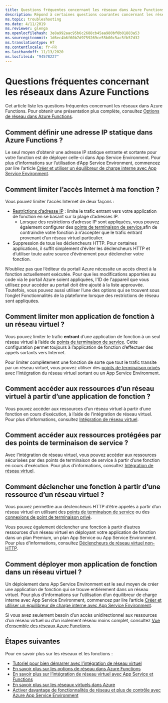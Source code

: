 ```yaml
---
title: Questions fréquentes concernant les réseaux dans Azure Functions
description: Répond à certaines questions courantes concernant les réseaux dans Azure Functions.
ms.topic: troubleshooting
ms.date: 4/11/2019
ms.reviewer: glenga
ms.openlocfilehash: 3e8a992aac95b6c2688cb45aa980bf0b01883a53
ms.sourcegitcommit: 1d6ec4b6f60b7d9759269ce55b00c5ac5fb57d32
ms.translationtype: HT
ms.contentlocale: fr-FR
ms.lasthandoff: 11/13/2020
ms.locfileid: "94578227"
---
```

# <a name="frequently-asked-questions-about-networking-in-azure-functions"></a>Questions fréquentes concernant les réseaux dans Azure Functions

Cet article liste les questions fréquentes concernant les réseaux dans Azure Functions. Pour obtenir une présentation plus complète, consultez [Options de réseau dans Azure Functions](functions-networking-options.md).

## <a name="how-do-i-set-a-static-ip-in-functions"></a>Comment définir une adresse IP statique dans Azure Functions ?

Le seul moyen d’obtenir une adresse IP statique entrante et sortante pour votre fonction est de déployer celle-ci dans App Service Environment. Pour plus d’informations sur l’utilisation d’App Service Environment, commencez par lire l’article [Créer et utiliser un équilibreur de charge interne avec App Service Environment](../app-service/environment/create-ilb-ase.md).

## <a name="how-do-i-restrict-internet-access-to-my-function"></a>Comment limiter l’accès Internet à ma fonction ?

Vous pouvez limiter l’accès Internet de deux façons :

* [Restrictions d’adresse IP](../app-service/app-service-ip-restrictions.md) : limite le trafic entrant vers votre application de fonction en se basant sur la plage d’adresses IP.
    * Lorsque des restrictions d’adresse IP sont appliquées, vous pouvez également configurer des [points de terminaison de service](../virtual-network/virtual-network-service-endpoints-overview.md),afin de contraindre votre fonction à n’accepter que le trafic entrant provenant d’un réseau virtuel particulier.
* Suppression de tous les déclencheurs HTTP. Pour certaines applications, il suffit simplement d’éviter les déclencheurs HTTP et d’utiliser toute autre source d’événement pour déclencher votre fonction.

N’oubliez pas que l’éditeur du portail Azure nécessite un accès direct à la fonction actuellement exécutée. Pour que les modifications apportées au code via le portail Azure soient appliquées, l'ID de l'appareil que vous utilisez pour accéder au portail doit être ajouté à la liste approuvée. Toutefois, vous pouvez aussi utiliser l’une des options qui se trouvent sous l’onglet Fonctionnalités de la plateforme lorsque des restrictions de réseau sont appliquées.

## <a name="how-do-i-restrict-my-function-app-to-a-virtual-network"></a>Comment limiter mon application de fonction à un réseau virtuel ?

Vous pouvez limiter le trafic **entrant** d’une application de fonction à un seul réseau virtuel à l’aide de [points de terminaison de service](./functions-networking-options.md#use-service-endpoints). Cette configuration permet toujours à l’application de fonction d’effectuer des appels sortants vers Internet.

Pour limiter complètement une fonction de sorte que tout le trafic transite par un réseau virtuel, vous pouvez utiliser des [points de terminaison privés](./functions-networking-options.md#private-endpoint-connections) avec l’intégration du réseau virtuel sortant ou un App Service Environment.

## <a name="how-can-i-access-resources-in-a-virtual-network-from-a-function-app"></a>Comment accéder aux ressources d’un réseau virtuel à partir d’une application de fonction ?

Vous pouvez accéder aux ressources d’un réseau virtuel à partir d’une fonction en cours d’exécution, à l’aide de l’intégration de réseau virtuel. Pour plus d’informations, consultez [Intégration de réseau virtuel](functions-networking-options.md#virtual-network-integration).

## <a name="how-do-i-access-resources-protected-by-service-endpoints"></a>Comment accéder aux ressources protégées par des points de terminaison de service ?

Avec l’intégration de réseau virtuel, vous pouvez accéder aux ressources sécurisées par des points de terminaison de service à partir d’une fonction en cours d’exécution. Pour plus d’informations, consultez [Intégration de réseau virtuel](functions-networking-options.md#virtual-network-integration).

## <a name="how-can-i-trigger-a-function-from-a-resource-in-a-virtual-network"></a>Comment déclencher une fonction à partir d’une ressource d’un réseau virtuel ?

Vous pouvez permettre aux déclencheurs HTTP d’être appelés à partir d’un réseau virtuel en utilisant des [points de terminaison de service](./functions-networking-options.md#use-service-endpoints) ou des [connexions de point de terminaison privé](./functions-networking-options.md#private-endpoint-connections). 

Vous pouvez également déclencher une fonction à partir d’autres ressources d’un réseau virtuel en déployant votre application de fonction dans un plan Premium, un plan App Service ou App Service Environment. Pour plus d’informations, consultez [Déclencheurs de réseau virtuel non-HTTP](./functions-networking-options.md#virtual-network-triggers-non-http).

## <a name="how-can-i-deploy-my-function-app-in-a-virtual-network"></a>Comment déployer mon application de fonction dans un réseau virtuel ?

Un déploiement dans App Service Environment est le seul moyen de créer une application de fonction qui se trouve entièrement dans un réseau virtuel. Pour plus d’informations sur l’utilisation d’un équilibreur de charge interne avec App Service Environment, commencez par lire l’article [Créer et utiliser un équilibreur de charge interne avec App Service Environment](../app-service/environment/create-ilb-ase.md).

Si vous avez seulement besoin d’un accès unidirectionnel aux ressources d’un réseau virtuel ou d’un isolement réseau moins complet, consultez [Vue d’ensemble des réseaux Azure Functions](functions-networking-options.md).

## <a name="next-steps"></a>Étapes suivantes

Pour en savoir plus sur les réseaux et les fonctions : 

* [Tutoriel pour bien démarrer avec l’intégration de réseau virtuel](./functions-create-vnet.md)
* [En savoir plus sur les options de réseau dans Azure Functions](./functions-networking-options.md)
* [En savoir plus sur l’intégration de réseau virtuel avec App Service et Functions](../app-service/web-sites-integrate-with-vnet.md)
* [En savoir plus sur les réseaux virtuels dans Azure](../virtual-network/virtual-networks-overview.md)
* [Activer davantage de fonctionnalités de réseau et plus de contrôle avec Azure App Service Environment](../app-service/environment/intro.md)
